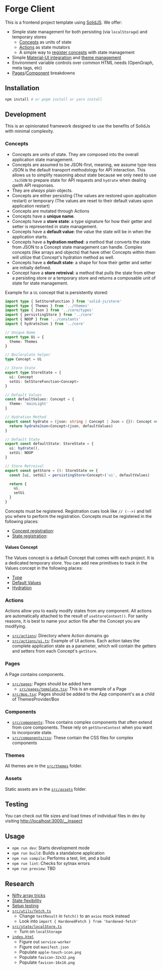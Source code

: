 # Forge Client

This is a frontend project template using [SolidJS](https://solidjs.com).  We offer:

* Simple state management for both persisting (via `localStorage`) and temporary stores
  * [Concepts](src/concepts) as units of state
  * [Actions](src/actions) as state mutators
  * A simple way to [register concepts](src/state/register.ts) with state management
* Simple [Material-UI integration](https://suid.io/) and [theme management](src/themes)
* Environment variable controls over common HTML needs (OpenGraph, meta tags, etc)
* [Pages](src/pages)/[Component](src/components) breakdowns

## Installation

```bash
npm install # or pnpm install or yarn install
```

## Development

This is an opinionated framework designed to use the benefits of SolidJs with minimal complexity.

### Concepts

* Concepts are units of state.  They are composed into the overall application state management.
* Concepts are assumed to be JSON-first, meaning, we assume type-less JSON is the default transport methodology for API interaction.  This allows us to simplify reasoning about state because we only need to use `.toJSON` to prepare state for API requests and `hydrate` when dealing qwith API responses.
* They are _always_ plain objects.
* Concepts are either persisting (The values are restored upon application restart) or temporary (The values are reset to their default values upon application restart)
* Concepts are mutated through Actions
* Concepts have a **unique name**.
* Concepts have a **store state**: a type signature for how their getter and setter is represented in state management.
* Concepts have a **default value**: the value the state will be in when the application starts.
* Concepts have a **hydration method**: a method that converts the state from JSON to a Concept state management can handle.  Complex concepts (like arrays and objects) that have other Concepts within them will utilize that Concept's hydration method as well.
* Concepts have a **default state**: a shape for how their getter and setter are initially defined.
* Concept have a **store retreival**: a method that pulls the state from either a persisting store or a temporary store and returns a composable unit of state for state management.

Example for a `Ui` concept that is persistently stored:

```ts
import type { SetStoreFunction } from 'solid-js/store'
import type { Themes } from '../themes'
import type { Json } from '../core/types'
import { persistingStore } from '../core'
import { NOOP } from '../constants'
import { hydrateJson } from '../core'

// Unique Name
export type Ui = {
  theme: Themes
}

// Boilerplate helper
type Concept = Ui

// Store State
export type StoreState = {
  ui: Concept
  setUi: SetStoreFunction<Concept>
}

// Default Values
const defaultValues: Concept = {
  theme: 'mainLight'
}

// Hydration Method
export const hydrate = (json: string | Concept | Json = {}): Concept => {
  return hydrateJson<Concept>(json, defaultValues)
}

// Default State
export const defaultState: StoreState = {
  ui: hydrate(),
  setUi: NOOP
}

// Store Retreival
export const getStore = (): StoreState => {
  const [ui, setUi] = persistingStore<Concept>('ui', defaultValues)

  return {
    ui,
    setUi
  }
}
````

Concepts must be registered.  Registration cues look like `// (-->)` and tell you where to perform the registration.  Concepts must be registered in the following places:

* [Concept registration](src/concepts/register.ts): 
* [State registration](src/state/register.ts): 

#### Values Concept

The Values concept is a default Concept that comes with each project.  It is a dedicated temporary store.  You can add new primitives to track in the Values concept in the following places:

* [Type](src/concepts/values.ts:8)
* [Default Values](src/concepts/values.ts:20)
* [Hydration](src/concepts/values.ts:30)

### Actions

Actions allow you to easily modify states from any component.  All actions are automatically attached to the result of `useStoreContext()`.  For sanity reasons, it is best to name your action file after the Concept you are modifying.

* [`src/actions`](src/actions): Directory where Action domains go
* [`src/actions/ui.ts`](src/actions/ui.ts): Example of UI actions.  Each action takes the complete application state as a parameter, which will contain the getters and setters from each Concept's `getStore`.

### Pages

A Page contains components.

* [`src/pages`](src/pages): Pages should be added here
  * [`src/pages/template.tsx`](src/pages/template.tsx): This is an example of a Page
* [`src/App.tsx`](App.tsx:42): Pages should be added to the App component's as a child of ThemesProvider/Box

### Components

* [`src/components`](src/components): Thos contains complex components that often extend from core components.  These rely on `getStoreContext` when you want to incorporate state.
* [`src/components/css`](src/components/css): These contain the CSS files for complex components

### Themes

All themes are in the [`src/themes`](src/themes) folder.

### Assets

Static assets are in the [`src/assets`](src/assets) folder.

## Testing

You can check out file sizes and load times of individual files in dev by visiting [http://localhost:3000/__inspect](http://localhost:3000/__inspect)

## Usage

* `npm run dev`: Starts development mode
* `npm run build`: Builds a standalone application
* `npm run compile`: Performs a test, lint, and a build
* `npm run lint`: Checks for sytnax errors
* `npm run preview`: TBD

## Research

* [Nifty array tricks](https://www.youtube.com/watch?v=hdUwDmprSmg)
* [State flexibility](https://www.youtube.com/watch?v=8cAEk4mH3pk)
* [Setup testing](https://docs.solidjs.com/guides/testing)
* [`src/utils/fetch.ts`](src/utils/fetch.ts)
  * Change `testResult` in `fetch()` to an `axios` mock instead
  * Look into `import { HardenedFetch } from 'hardened-fetch'`
* [`src/state/localStore.ts`](src/state/localStore.ts)
  * Turn on `localStorage`
* [`index.html`](index.html)
  * Figure out `service-worker`
  * Figure out `manifest.json`
  * Populate `apple-touch-icon.png`
  * Populate `favicon-32x32.png`
  * Populate `favicon-16x16.png`